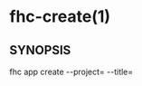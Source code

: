 fhc-create(1)
=============
## SYNOPSIS

 fhc app create --project=<project> --title=<title> [--template=<template>] [--repo=<repo>] [--branch=<branch>]

## EXAMPLES

  fhc app create --project=1a2b3c --title=My New App --type=cloud_nodejs                                Creates a new hybrid app from template
  fhc app create --project=1a2b3c --title=My New App --repo=git:///some.com/repo.git --branch=master    Creates a new hybrid app from a git repo


## OPTIONS

  --project, -p  Unique 24 character GUID of the project you want this app to be created in      [required]
  --title, -t    A title for your app                                                            [required]
  --template     Template of your app - e.g. hello_world_mbaas_instance. See fhc templates apps  [default: "hello_world_mbaas_instance"]
  --repo         Repository to clone your app from                                             
  --branch       Git branch to clone from                                                      

## DESCRIPTION

Creates an application.

